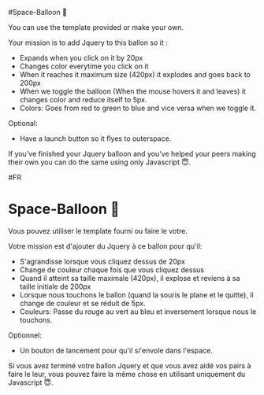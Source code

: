 #Space-Balloon 🎈 

You can use the template provided or make your own. 

Your mission is to add Jquery to this ballon so it :

- Expands when you click on it by 20px
- Changes color everytime you click on it
- When it reaches it maximum size (420px) it explodes and goes back to 200px
- When we toggle the balloon (When the mouse hovers it and leaves) it changes color and reduce itself to 5px.
- Colors: Goes from red to green to blue and vice versa when we toggle it.

Optional:
- Have a launch button so it flyes to outerspace. 

If you've finished your Jquery balloon and you've helped your peers making their own you can do the same using only Javascript 😇. 

#FR
# Space-Balloon 🎈

Vous pouvez utiliser le template fourni ou faire le votre.

Votre mission est d'ajouter du Jquery à ce ballon pour qu'il:

- S'agrandisse lorsque vous cliquez dessus de 20px
- Change de couleur chaque fois que vous cliquez dessus
- Quand il atteint sa taille maximale (420px), il explose et reviens à sa taille initiale de 200px
- Lorsque nous touchons le ballon (quand la souris le plane et le quitte), il change de couleur et se réduit de 5px.
- Couleurs: Passe du rouge au vert au bleu et inversement lorsque nous le touchons.

Optionnel:

- Un bouton de lancement pour qu'il si'envole dans l'espace.

Si vous avez terminé votre ballon Jquery et que vous avez aidé vos pairs à faire le leur, vous pouvez faire la même chose en utilisant uniquement du Javascript 😇.
